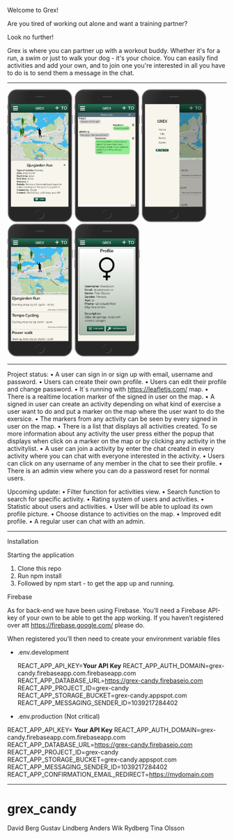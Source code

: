 Welcome to Grex!

Are you tired of working out alone and want a training partner?

Look no further!

Grex is where you can partner up with a workout buddy. Whether it's for a run, a swim or just to walk your dog - it's your choice. You can easily find activities and add your own, and to join one you're interested in all you have to do is to send them a message in the chat.

---

<img src="Grex-bilder-readme/activity_plus_map.png" width="150" > <img src="Grex-bilder-readme/chat.png" width="150" > <img src="Grex-bilder-readme/home_plus_navbar.png" width="150" > <img src="Grex-bilder-readme/home_view.png" width="150" > <img src="Grex-bilder-readme/profile.png" width="150" >

---

Project status:
• A user can sign in or sign up with email, username and password.
• Users can create their own profile.
• Users can edit their profile and change password.
• It´s running with https://leafletjs.com/ map.
• There is a realtime location marker of the signed in user on the map.
• A signed in user can create an activity depending on what kind of exercise a user want to do and put a marker on the map where the user want to do the exersice.
• The markers from any activity can be seen by every signed in user on the map.
• There is a list that displays all activities created. To se more information about any activity the user press either the popup that displays when click on a marker on the map or by clicking any activity in the activitylist.
• A user can join a activity by enter the chat created in every activity where you can chat with everyone interested in the activity.
• Users can click on any username of any member in the chat to see their profile.
• There is an admin view where you can do a password reset for normal users.

Upcoming update:
• Filter function for activities view.
• Search function to search for specific activity.
• Rating system of users and activities.
• Statistic about users and activities.
• User will be able to upload its own profile picture.
• Choose distance to activities on the map.
• Improved edit profile.
• A regular user can chat with an admin.

---

Installation

Starting the application

1. Clone this repo
2. Run npm install
3. Followed by npm start - to get the app up and running.

Firebase

As for back-end we have been using Firebase.
You’ll need a Firebase API-key of your own to be able to get the app working. If you haven’t registered over att https://firebase.google.com/ please do.

When registered you’ll then need to create your environment variable files

- .env.development

  REACT_APP_API_KEY=**Your API Key**
  REACT_APP_AUTH_DOMAIN=grex-candy.firebaseapp.com.firebaseapp.com
  REACT_APP_DATABASE_URL=https://grex-candy.firebaseio.com
  REACT_APP_PROJECT_ID=grex-candy
  REACT_APP_STORAGE_BUCKET=grex-candy.appspot.com
  REACT_APP_MESSAGING_SENDER_ID=1039217284402

* .env.production (Not critical)

REACT_APP_API_KEY= **Your API Key**
REACT_APP_AUTH_DOMAIN=grex-candy.firebaseapp.com.firebaseapp.com
REACT_APP_DATABASE_URL=https://grex-candy.firebaseio.com
REACT_APP_PROJECT_ID=grex-candy
REACT_APP_STORAGE_BUCKET=grex-candy.appspot.com
REACT_APP_MESSAGING_SENDER_ID=1039217284402
REACT_APP_CONFIRMATION_EMAIL_REDIRECT=https://mydomain.com

---

# grex_candy

David Berg
Gustav Lindberg
Anders Wik Rydberg
Tina Olsson
